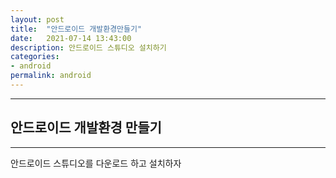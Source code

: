 ```yaml
---
layout: post
title:  "안드로이드 개발환경만들기"
date:   2021-07-14 13:43:00
description: 안드로이드 스튜디오 설치하기  
categories:
- android
permalink: android
---
```


___
## 안드로이드 개발환경 만들기   
---
안드로이드 스튜디오를 다운로드 하고 설치하자  

